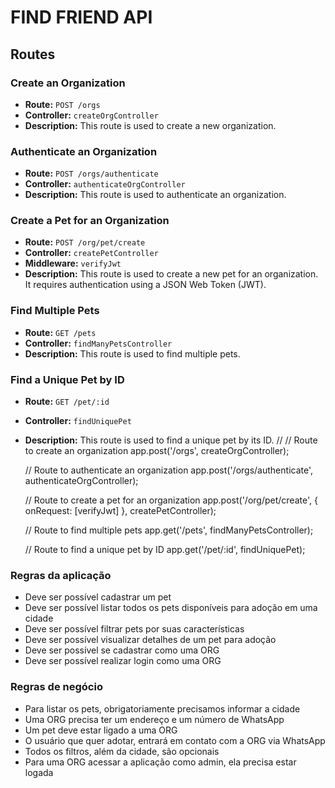 # FIND FRIEND API
## Routes

### Create an Organization
- **Route:** `POST /orgs`
- **Controller:** `createOrgController`
- **Description:** This route is used to create a new organization.

### Authenticate an Organization
- **Route:** `POST /orgs/authenticate`
- **Controller:** `authenticateOrgController`
- **Description:** This route is used to authenticate an organization.

### Create a Pet for an Organization
- **Route:** `POST /org/pet/create`
- **Controller:** `createPetController`
- **Middleware:** `verifyJwt`
- **Description:** This route is used to create a new pet for an organization. It requires authentication using a JSON Web Token (JWT).

### Find Multiple Pets
- **Route:** `GET /pets`
- **Controller:** `findManyPetsController`
- **Description:** This route is used to find multiple pets.

### Find a Unique Pet by ID
- **Route:** `GET /pet/:id`
- **Controller:** `findUniquePet`
- **Description:** This route is used to find a unique pet by its ID.
//
     // Route to create an organization
     app.post('/orgs', createOrgController);

     // Route to authenticate an organization
     app.post('/orgs/authenticate', authenticateOrgController);

     // Route to create a pet for an organization
     app.post('/org/pet/create', { onRequest: [verifyJwt] }, createPetController);

     // Route to find multiple pets
     app.get('/pets', findManyPetsController);

     // Route to find a unique pet by ID
     app.get('/pet/:id', findUniquePet);


### Regras da aplicação

- Deve ser possível cadastrar um pet
- Deve ser possível listar todos os pets disponíveis para adoção em uma cidade
- Deve ser possível filtrar pets por suas características
- Deve ser possível visualizar detalhes de um pet para adoção
- Deve ser possível se cadastrar como uma ORG
- Deve ser possível realizar login como uma ORG

### Regras de negócio

- Para listar os pets, obrigatoriamente precisamos informar a cidade
- Uma ORG precisa ter um endereço e um número de WhatsApp
- Um pet deve estar ligado a uma ORG
- O usuário que quer adotar, entrará em contato com a ORG via WhatsApp
- Todos os filtros, além da cidade, são opcionais
- Para uma ORG acessar a aplicação como admin, ela precisa estar logada